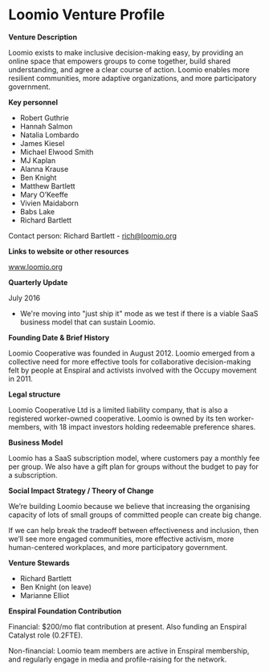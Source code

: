 # Loomio Venture Profile


**Venture Description**

Loomio exists to make inclusive decision-making easy, by providing an online space that empowers groups to come together, build shared understanding, and agree a clear course of action. Loomio enables more resilient communities, more adaptive organizations, and more participatory government.

**Key personnel**

* Robert Guthrie
* Hannah Salmon
* Natalia Lombardo
* James Kiesel
* Michael Elwood Smith
* MJ Kaplan
* Alanna Krause
* Ben Knight
* Matthew Bartlett
* Mary O’Keeffe
* Vivien Maidaborn
* Babs Lake
* Richard Bartlett

Contact person:
Richard Bartlett - rich@loomio.org

**Links to website or other resources**

www.loomio.org

**Quarterly Update**

July 2016

* We're moving into "just ship it" mode as we test if there is a viable SaaS business model that can sustain Loomio.

**Founding Date & Brief History**

Loomio Cooperative was founded in August 2012. Loomio emerged from a collective need for more effective tools for collaborative decision-making felt by people at Enspiral and activists involved with the Occupy movement in 2011.


**Legal structure**

Loomio Cooperative Ltd is a limited liability company, that is also a registered worker-owned cooperative. Loomio is owned by its ten worker-members, with 18 impact investors holding redeemable preference shares.

**Business Model**

Loomio has a SaaS subscription model, where customers pay a monthly fee per group. We also have a gift plan for groups without the budget to pay for a subscription. 

**Social Impact Strategy / Theory of Change**

We’re building Loomio because we believe that increasing the organising capacity of lots of small groups of committed people can create big change.

If we can help break the tradeoff between effectiveness and inclusion, then we’ll see more engaged communities, more effective activism, more human-centered workplaces, and more participatory government.

**Venture Stewards**

* Richard Bartlett
* Ben Knight (on leave)
* Marianne Elliot

**Enspiral Foundation Contribution**

Financial: $200/mo flat contribution at present. Also funding an Enspiral Catalyst role (0.2FTE).

Non-financial: Loomio team members are active in Enspiral membership, and regularly engage in media and profile-raising for the network.  

